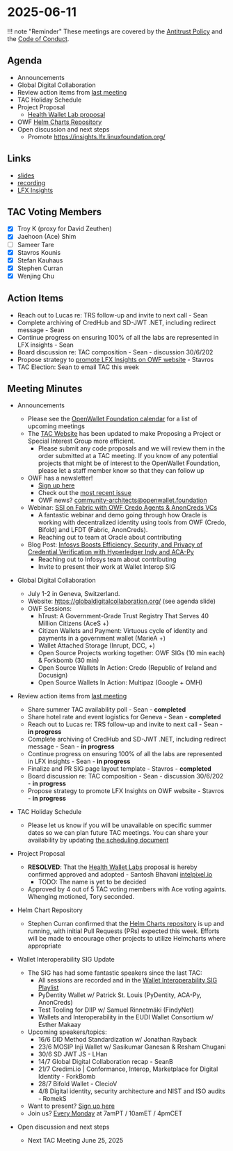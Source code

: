 # 2025-06-11

!!! note "Reminder"
    These meetings are covered by the [Antitrust Policy](../../governance/antitrust.md) and the [Code of Conduct](../../governance/code-of-conduct.md).

## Agenda
- Announcements
- Global Digital Collaboration
- Review action items from [last meeting](../2025/2025-05-14.md#action-items)
- TAC Holiday Schedule
- Project Proposal
    - [Health Wallet Lab proposal](https://github.com/openwallet-foundation/project-proposals/pull/58) 
- OWF [Helm Charts Repository](https://github.com/openwallet-foundation/governance/pull/52#issuecomment-2925353442)
- Open discussion and next steps
    - Promote https://insights.lfx.linuxfoundation.org/

## Links
- [slides](https://docs.google.com/presentation/d/1TJviH-UysL_f5hXitdOamp8WYamIjQhg6GCPl5gf2wE/edit?usp=sharing)
- [recording](https://zoom.us/rec/share/lrAW4DPEl8DFbm7Z_NczHxAO1z7DcUy9f_Xz8GgF_BHlg7Iawr8_OSkHxIhw2B29.xKaBmZE4db4JptDj)
- [LFX Insights](https://openprofile.dev/my-meetings)

## TAC Voting Members
- [x] Troy K (proxy for David Zeuthen)
- [x] Jaehoon (Ace) Shim
- [ ] Sameer Tare
- [x] Stavros Kounis
- [x] Stefan Kauhaus
- [x] Stephen Curran
- [x] Wenjing Chu

## Action Items
- Reach out to Lucas re: TRS follow-up and invite to next call - Sean 
- Complete archiving of CredHub and SD-JWT .NET, including redirect message - Sean 
- Continue progress on ensuring 100% of all the labs are represented in LFX insights - Sean 
- Board discussion re: TAC composition - Sean - discussion 30/6/202 
- Propose strategy to [promote LFX Insights on OWF website](https://tac.openwallet.foundation/meetings/2025/2025-05-14/#links) - Stavros
- TAC Election: Sean to email TAC this week

## Meeting Minutes
- Announcements
    - Please see the [OpenWallet Foundation calendar](https://zoom-lfx.platform.linuxfoundation.org/meetings/openwalletfoundation) for a list of upcoming meetings
    - The [TAC Website](https://tac.openwallet.foundation/) has been updated to make Proposing a Project or Special Interest Group more efficient. 
       - Please submit any code proposals and we will review them in the order submitted at a TAC meeting. If you know of any potential projects that might be of interest to the OpenWallet Foundation, please let a staff member know so that they can follow up
    - OWF has a newsletter!
        - [Sign up here](https://openwallet.foundation/newsletter/)
        - Check out the [most recent issue](https://openwallet.foundation/newsletter/) 
        - OWF news? [community-architects@openwallet.foundation](mailto:community-architects@openwallet.foundation)
    - Webinar: [SSI on Fabric with OWF Credo Agents & AnonCreds VCs](https://youtube.com/live/yAScNSH0DSo)
        - A fantastic webinar and demo going through how Oracle is working with decentralized identity using tools from OWF (Credo, Bifold) and LFDT (Fabric, AnonCreds). 
        - Reaching out to team at Oracle about contributing
    - Blog Post: [Infosys Boosts Efficiency, Security, and Privacy of Credential Verification with Hyperledger Indy and ACA-Py](https://www.lfdecentralizedtrust.org/blog/infosys-boosts-efficiency-security-and-privacy-of-credential-verification-with-hyperledger-indy-and-aca-py)
        - Reaching out to Infosys team about contributing 
        - Invite to present their work at Wallet Interop SIG

- Global Digital Collaboration
    - July 1-2 in Geneva, Switzerland. 
    - Website: https://globaldigitalcollaboration.org/ (see agenda slide)
    - OWF Sessions:
        - hTrust: A Government-Grade Trust Registry That Serves 40 Million Citizens (AceS +)
        - Citizen Wallets and Payment: Virtuous cycle of identity and payments in a government wallet (MarieA +)
        - Wallet Attached Storage (Inrupt, DCC, +)
        - Open Source Projects working together: OWF SIGs (10 min each) & Forkbomb (30 min)
        - Open Source Wallets In Action: Credo (Republic of Ireland and Docusign)
        - Open Source Wallets In Action: Multipaz (Google + OMH)

- Review action items from [last meeting](../2025/2025-05-14.md#action-items)
    - Share summer TAC availability poll - Sean - **completed**
    - Share hotel rate and event logistics for Geneva - Sean - **completed**
    - Reach out to Lucas re: TRS follow-up and invite to next call - Sean - **in progress**
    - Complete archiving of CredHub and SD-JWT .NET, including redirect message - Sean - **in progress**
    - Continue progress on ensuring 100% of all the labs are represented in LFX insights - Sean - **in progress**
    - Finalize and PR SIG page layout template - Stavros - **completed**
    - Board discussion re: TAC composition - Sean - discussion 30/6/202 - **in progress**
    - Propose strategy to promote LFX Insights on OWF website - Stavros - **in progress**

- TAC Holiday Schedule
    - Please let us know if you will be unavailable on specific summer dates so we can plan future TAC meetings. You can share your availability by updating [the scheduling document](https://docs.google.com/spreadsheets/d/1v05BGRlr1iPeiRBavPNAPT0LzPmK6Jli1ZM4P48jS04/edit?usp=sharing)

- Project Proposal
    - **RESOLVED**: That the [Health Wallet Labs](https://github.com/openwallet-foundation/project-proposals/pull/58) proposal is hereby confirmed approved and adopted - Santosh Bhavani [intelpixel.io](http://intelpixel.io)
        - TODO: The name is yet to be decided
    - Approved by 4 out of 5 TAC voting members with Ace voting againts. Whenging motioned, Tory seconded. 

- Helm Chart Repository
    - Stephen Curran confirmed that the [Helm Charts repository](https://github.com/openwallet-foundation/helm-charts) is up and running, with initial Pull Requests (PRs) expected this week. Efforts will be made to encourage other projects to utilize Helmcharts where appropriate

- Wallet Interoperability SIG Update
    - The SIG has had some fantastic speakers since the last TAC:
        - All sessions are recorded and in the [Wallet Interoperability SIG Playlist](https://www.youtube.com/playlist?list=PLt3HmzZ-iijGho_LxGMr3egFJXIRbecPP)
        - PyDentity Wallet w/ Patrick St. Louis (PyDentity, ACA-Py, AnonCreds)
        - Test Tooling for DIIP w/ Samuel Rinnetmäki (FindyNet)
        - Wallets and Interoperability in the EUDI Wallet Consortium w/ Esther Makaay
    - Upcoming speakers/topics:
        - 16/6 DID Method Standardization w/ Jonathan Rayback
        - 23/6 MOSIP Inji Wallet w/ Sasikumar Ganesan & Resham Chugani
        - 30/6 SD JWT JS - LHan
        - 14/7 Global Digital Collaboration recap - SeanB
        - 21/7 Credimi.io | Conformance, Interop, Marketplace for Digital Identity - ForkBomb
        - 28/7 Bifold Wallet - ClecioV
        - 4/8 Digital identity, security architecture and NIST and ISO audits - RomekS
    - Want to present? [Sign up here](https://docs.google.com/document/d/1esWuhFlgVWvXpujHw4I2H_JN2NwLq0tK1SEe14b0ktQ/edit?tab=t.0) 
    - Join us? [Every Monday](https://zoom-lfx.platform.linuxfoundation.org/meeting/92188183208?password=defebcea-1cb8-4545-9730-4293450e3a92) at  7amPT / 10amET / 4pmCET

- Open discussion and next steps
    - Next TAC Meeting June 25, 2025
